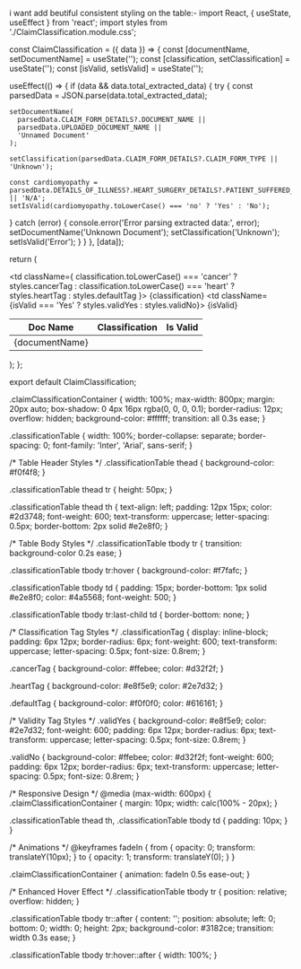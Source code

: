 i want add beutiful consistent styling on the table:- import React, { useState, useEffect } from 'react'; import styles from './ClaimClassification.module.css';

const ClaimClassification = ({ data }) => { const [documentName, setDocumentName] = useState(''); const [classification, setClassification] = useState(''); const [isValid, setIsValid] = useState('');

useEffect(() => { if (data && data.total_extracted_data) { try { const parsedData = JSON.parse(data.total_extracted_data);

    setDocumentName(
      parsedData.CLAIM_FORM_DETAILS?.DOCUMENT_NAME || 
      parsedData.UPLOADED_DOCUMENT_NAME || 
      'Unnamed Document'
    );

    setClassification(parsedData.CLAIM_FORM_DETAILS?.CLAIM_FORM_TYPE || 'Unknown');

    const cardiomyopathy = parsedData.DETAILS_OF_ILLNESS?.HEART_SURGERY_DETAILS?.PATIENT_SUFFERED_FROM_CARDIOMIOPATHY || 'N/A';
    setIsValid(cardiomyopathy.toLowerCase() === 'no' ? 'Yes' : 'No');
  } catch (error) {
    console.error('Error parsing extracted data:', error);
    setDocumentName('Unknown Document');
    setClassification('Unknown');
    setIsValid('Error');
  }
}
}, [data]);

return ( <div className={styles.claimClassificationContainer}> <table className={styles.classificationTable}> <thead> <tr> <th>Doc Name</th> <th>Classification</th> <th>Is Valid</th> </tr> </thead> <tbody> <tr> <td>{documentName}</td> <td className={ classification.toLowerCase() === 'cancer' ? styles.cancerTag : classification.toLowerCase() === 'heart' ? styles.heartTag : styles.defaultTag }> {classification} </td> <td className={isValid === 'Yes' ? styles.validYes : styles.validNo}> {isValid} </td> </tr> </tbody> </table> </div> ); };

export default ClaimClassification;

.claimClassificationContainer { width: 100%; max-width: 800px; margin: 20px auto; box-shadow: 0 4px 16px rgba(0, 0, 0, 0.1); border-radius: 12px; overflow: hidden; background-color: #ffffff; transition: all 0.3s ease; }

.classificationTable { width: 100%; border-collapse: separate; border-spacing: 0; font-family: 'Inter', 'Arial', sans-serif; }

/* Table Header Styles */ .classificationTable thead { background-color: #f0f4f8; }

.classificationTable thead tr { height: 50px; }

.classificationTable thead th { text-align: left; padding: 12px 15px; color: #2d3748; font-weight: 600; text-transform: uppercase; letter-spacing: 0.5px; border-bottom: 2px solid #e2e8f0; }

/* Table Body Styles */ .classificationTable tbody tr { transition: background-color 0.2s ease; }

.classificationTable tbody tr:hover { background-color: #f7fafc; }

.classificationTable tbody td { padding: 15px; border-bottom: 1px solid #e2e8f0; color: #4a5568; font-weight: 500; }

.classificationTable tbody tr:last-child td { border-bottom: none; }

/* Classification Tag Styles */ .classificationTag { display: inline-block; padding: 6px 12px; border-radius: 6px; font-weight: 600; text-transform: uppercase; letter-spacing: 0.5px; font-size: 0.8rem; }

.cancerTag { background-color: #ffebee; color: #d32f2f; }

.heartTag { background-color: #e8f5e9; color: #2e7d32; }

.defaultTag { background-color: #f0f0f0; color: #616161; }

/* Validity Tag Styles */ .validYes { background-color: #e8f5e9; color: #2e7d32; font-weight: 600; padding: 6px 12px; border-radius: 6px; text-transform: uppercase; letter-spacing: 0.5px; font-size: 0.8rem; }

.validNo { background-color: #ffebee; color: #d32f2f; font-weight: 600; padding: 6px 12px; border-radius: 6px; text-transform: uppercase; letter-spacing: 0.5px; font-size: 0.8rem; }

/* Responsive Design */ @media (max-width: 600px) { .claimClassificationContainer { margin: 10px; width: calc(100% - 20px); }

.classificationTable thead th, .classificationTable tbody td { padding: 10px; } }

/* Animations */ @keyframes fadeIn { from { opacity: 0; transform: translateY(10px); } to { opacity: 1; transform: translateY(0); } }

.claimClassificationContainer { animation: fadeIn 0.5s ease-out; }

/* Enhanced Hover Effect */ .classificationTable tbody tr { position: relative; overflow: hidden; }

.classificationTable tbody tr::after { content: ''; position: absolute; left: 0; bottom: 0; width: 0; height: 2px; background-color: #3182ce; transition: width 0.3s ease; }

.classificationTable tbody tr:hover::after { width: 100%; }
